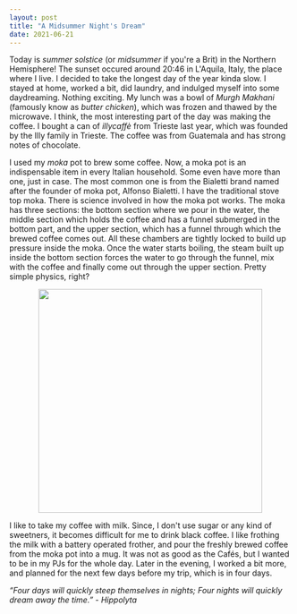 ```yaml
---
layout: post
title: "A Midsummer Night's Dream"
date: 2021-06-21
---
```


Today is *summer solstice* (or *midsummer* if you're a Brit) in the Northern Hemisphere! The sunset occured around 20:46 in L'Aquila, Italy, the place where I live. 
I decided to take the longest day of the year kinda slow. I stayed at home, worked a bit, did laundry, and indulged myself into some daydreaming. Nothing exciting. My lunch was a bowl of *Murgh Makhani* (famously know as *butter chicken*), which was frozen and thawed by the microwave. I think, the most interesting part of the day was making the coffee. I bought a can of *illycaffè* from Trieste last year, which was founded by the Illy family in Trieste. The coffee was from Guatemala and has strong notes of chocolate. 

I used my *moka* pot to brew some coffee. Now, a moka pot is an indispensable item in every Italian household. Some even have more than one, just in case. The most common one is from the Bialetti brand named after the founder of moka pot, Alfonso Bialetti. I have the traditional stove top moka. There is science involved in how the moka pot works. The moka has three sections: the bottom section where we pour in the water, the middle section which holds the coffee and has a funnel submerged in the bottom part, and the upper section, which has a funnel through which the brewed coffee comes out. All these chambers are tightly locked to build up pressure inside the moka. Once the water starts boiling, the steam built up inside the bottom section forces the water to go through the funnel, mix with the coffee and finally come out through the upper section. Pretty simple physics, right? 

<center>
<img src="https://debashmitap.github.io/images/Moka.jpg" caption="Moka pot and illy coffee" width="400" />
</center>


I like to take my coffee with milk. Since, I don't use sugar or any kind of sweetners, it becomes difficult for me to drink black coffee. I like frothing the milk with a battery operated frother, and pour the freshly brewed coffee from the moka pot into a mug. It was not as good as the Cafés, but I wanted to be in my PJs for the whole day. Later in the evening, I worked a bit more, and planned for the next few days before my trip, which is in four days. 

*“Four days will quickly steep themselves in nights; Four nights will quickly dream away the time.” - Hippolyta*


